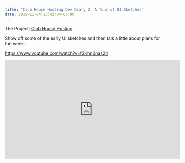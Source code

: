 ```yaml
---
title: "Club House Hosting Dev Diary 2: A Tour of UI Sketches"
date: 2019-11-04T13:42:04-05:00
---
```


The Project: [Club House Hosting](http://blog.clubhouse.host/)

Show off some of the early UI sketches and then talk a little about plans for the week.

<https://www.youtube.com/watch?v=f3Khn0nas24>

<iframe width="560" height="315" src="https://www.youtube.com/embed/f3Khn0nas24" frameborder="0" allow="accelerometer; autoplay; encrypted-media; gyroscope; picture-in-picture" allowfullscreen></iframe>